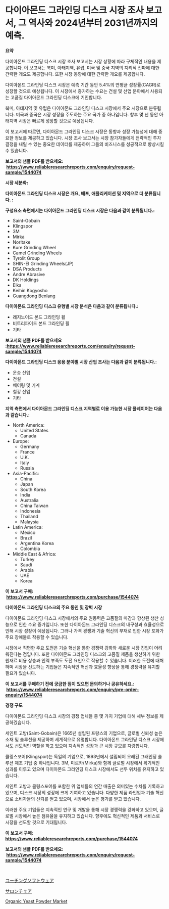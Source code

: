 <p><h1>다이아몬드 그라인딩 디스크 시장 조사 보고서, 그 역사와 2024년부터 2031년까지의 예측.</h1></p><p><strong>요약</strong></p>
<p><p>다이아몬드 그라인딩 디스크 시장 조사 보고서는 시장 상황에 따라 구체적인 내용을 제공합니다. 이 보고서는 북미, 아태지역, 유럽, 미국 및 중국 지역의 지리적 전파에 대한 간략한 개요도 제공합니다. 또한 시장 동향에 대한 간략한 개요를 제공합니다.</p><p>다이아몬드 그라인딩 디스크 시장은 예측 기간 동안 5.4%의 연평균 성장률(CAGR)로 성장할 것으로 예상됩니다. 이 시장에서 증가하는 수요는 건설 및 산업 분야에서 사용되는 고품질 다이아몬드 그라인딩 디스크에 기인합니다.</p><p>북미, 아태지역 및 유럽은 다이아몬드 그라인딩 디스크 시장에서 주요 시장으로 분류됩니다. 미국과 중국은 시장 성장을 주도하는 주요 국가 중 하나입니다. 향후 몇 년 동안 아태지역 시장은 빠르게 성장할 것으로 예상됩니다.</p><p>이 보고서에 따르면, 다이아몬드 그라인딩 디스크 시장은 동향과 성장 가능성에 대해 중요한 정보를 제공하고 있습니다. 시장 조사 보고서는 시장 참가자들에게 전략적인 투자 결정을 내릴 수 있는 중요한 데이터를 제공하여 그들의 비즈니스를 성공적으로 향상시킬 수 있습니다.</p></p>
<p><strong>보고서의 샘플 PDF를 받으세요: &nbsp;<a href="https://www.reliableresearchreports.com/enquiry/request-sample/1544074">https://www.reliableresearchreports.com/enquiry/request-sample/1544074</a></strong></p>
<p><strong>시장 세분화:</strong></p>
<p><strong> 다이아몬드 그라인딩 디스크 시장은 개요, 배포, 애플리케이션 및 지역으로 더 분류됩니다. :</strong></p>
<p><strong>구성요소 측면에서는 다이아몬드 그라인딩 디스크 시장은 다음과 같이 분류됩니다.:</strong></p>
<p><ul><li>Saint-Gobain</li><li>Klingspor</li><li>3M</li><li>Mirka</li><li>Noritake</li><li>Kure Grinding Wheel</li><li>Camel Grinding Wheels</li><li>Tyrolit Group</li><li>SHIN-EI Grinding Wheels(JP)</li><li>DSA Products</li><li>Andre Abrasive</li><li>DK Holdings</li><li>Elka</li><li>Keihin Kogyosho</li><li>Guangdong Benlang</li></ul></p>
<p><strong> 다이아몬드 그라인딩 디스크 유형별 시장 분석은 다음과 같이 분류됩니다.:</strong></p>
<p><ul><li>레지노이드 본드 그라인딩 휠</li><li>비트리파이드 본드 그라인딩 휠</li><li>기타</li></ul></p>
<p><strong>보고서의 샘플 PDF를 받으세요 :<a href="https://www.reliableresearchreports.com/enquiry/request-sample/1544074">https://www.reliableresearchreports.com/enquiry/request-sample/1544074</a></strong></p>
<p><strong> 다이아몬드 그라인딩 디스크 응용 분야별 시장 산업 조사는 다음과 같이 분류됩니다.:</strong></p>
<p><ul><li>운송 산업</li><li>건설</li><li>베어링 및 기계</li><li>철강 산업</li><li>기타</li></ul></p>
<p><strong>지역 측면에서 다이아몬드 그라인딩 디스크 지역별로 이용 가능한 시장 플레이어는 다음과 같습니다.:</strong></p>
<p><ul>
    <li>
        North America:
        <ul>
            <li>United States</li>
            <li>Canada</li>
        </ul>
    </li>
    <li>
        Europe:
        <ul>
            <li>Germany</li>
            <li>France</li>
            <li>U.K.</li>
            <li>Italy</li>
            <li>Russia</li>
        </ul>
    </li>
    <li>
        Asia-Pacific:
        <ul>
            <li>China</li>
            <li>Japan</li>
            <li>South Korea</li>
            <li>India</li>
            <li>Australia</li>
            <li>China Taiwan</li>
            <li>Indonesia</li>
            <li>Thailand</li>
            <li>Malaysia</li>
        </ul>
    </li>
    <li>
        Latin America:
        <ul>
            <li>Mexico</li>
            <li>Brazil</li>
            <li>Argentina Korea</li>
            <li>Colombia</li>
        </ul>
    </li>
    <li>
        Middle East & Africa:
        <ul>
            <li>Turkey</li>
            <li>Saudi</li>
            <li>Arabia</li>
            <li>UAE</li>
            <li>Korea</li>
        </ul>
    </li>
    </ul></p>
<p><strong>이 보고서 구매: &nbsp;<a href="https://www.reliableresearchreports.com/purchase/1544074">https://www.reliableresearchreports.com/purchase/1544074</a></strong></p>
<p><strong>다이아몬드 그라인딩 디스크의 주요 동인 및 장벽 시장</strong></p>
<p><p>다이아몬드 그라인딩 디스크 시장에서의 주요 원동력은 고품질의 마감과 향상된 생산 성능으로 인한 수요 증가입니다. 또한 다이아몬드 그라인딩 디스크의 내구성과 효율성으로 인해 시장 성장이 예상됩니다. 그러나 가격 경쟁과 기술 혁신의 부재로 인한 시장 포화가 주요 장애물로 작용할 수 있습니다.</p><p>시장에서 직면한 주요 도전은 기술 혁신을 통한 경쟁력 강화와 새로운 시장 진입이 어려워진다는 점입니다. 또한 다이아몬드 그라인딩 디스크의 고품질 제품을 생산하기 위한 원재료 비용 상승과 인력 부족도 도전 요인으로 작용할 수 있습니다. 이러한 도전에 대처하며 시장을 선도하는 기업들은 지속적인 혁신과 효율성 향상을 통해 경쟁력을 유지할 필요가 있습니다.</p></p>
<p><strong>이 보고서를 구매하기 전에 궁금한 점이 있으면 문의하거나 공유하세요.: &nbsp;<a href="https://www.reliableresearchreports.com/enquiry/pre-order-enquiry/1544074">https://www.reliableresearchreports.com/enquiry/pre-order-enquiry/1544074</a></strong></p>
<p><strong>경쟁 구도</strong></p>
<p><p>다이아몬드 그라인딩 디스크 시장의 경쟁 업체들 중 몇 가지 기업에 대해 세부 정보를 제공하겠습니다.</p><p>세인트 고방(Saint-Gobain)은 1665년 설립된 프랑스의 기업으로, 글로벌 신뢰성 높은 소재 및 솔루션을 제공하며 세계적으로 유명합니다. 다이아몬드 그라인딩 디스크 시장에서도 선도적인 역할을 하고 있으며 지속적인 성장과 큰 시장 규모를 자랑합니다.</p><p>클링스포어(Klingspor)는 독일의 기업으로, 1893년에서 설립되어 오래된 그래인딩 솔루션 제조 기업 중 하나입니다. 3M, 미르카(Mirka)와 함께 글로벌 시장에서 획기적인 성과를 이루고 있으며 다이아몬드 그라인딩 디스크 시장에서도 선두 위치를 유지하고 있습니다.</p><p>세인트 고방과 클링스포어를 포함한 위 업체들의 연간 매출은 의미있는 수치를 기록하고 있으며, 디스크 시장의 성장에 크게 기여하고 있습니다. 다양한 제품 라인업과 기술 혁신으로 소비자들의 신뢰를 얻고 있으며, 시장에서 높은 평가를 받고 있습니다.</p><p>이러한 주요 기업들은 지속적인 연구 및 개발을 통해 시장 경쟁력을 강화하고 있으며, 글로벌 시장에서 높은 점유율을 유지하고 있습니다. 향후에도 혁신적인 제품과 서비스로 시장을 선도할 것으로 기대됩니다.</p></p>
<p><strong>이 보고서 구매: &nbsp; <a href="https://www.reliableresearchreports.com/purchase/1544074">https://www.reliableresearchreports.com/purchase/1544074</a></strong></p>
<p><strong>보고서의 샘플 PDF를 받으세요: &nbsp;<a href="https://www.reliableresearchreports.com/enquiry/request-sample/1544074">https://www.reliableresearchreports.com/enquiry/request-sample/1544074</a></strong><strong></strong></p>
<p>&nbsp;</p>
<p><p><a href="https://medium.com/@johndory19/%E3%82%B3%E3%83%BC%E3%83%81%E3%83%B3%E3%82%B0%E3%82%BD%E3%83%95%E3%83%88%E3%82%A6%E3%82%A7%E3%82%A2%E5%B8%82%E5%A0%B4%E5%88%86%E6%9E%90%E3%81%8A%E3%82%88%E3%81%B32024%E5%B9%B4%E3%81%8B%E3%82%892031%E5%B9%B4%E3%81%BE%E3%81%A7%E3%81%AE%E6%9C%9F%E9%96%93%E3%81%AB%E4%BA%88%E6%B8%AC%E3%81%95%E3%82%8C%E3%82%8B%E5%B8%82%E5%A0%B4%E8%A6%8F%E6%A8%A1-6be7b692dc87">コーチングソフトウェア</a></p><p><a href="https://medium.com/@zulu.dawn/%E3%82%B5%E3%83%AD%E3%83%B3%E3%83%81%E3%82%A7%E3%82%A2%E5%B8%82%E5%A0%B4-2031%E5%B9%B4%E3%81%BE%E3%81%A7%E3%81%AE%E3%83%88%E3%83%AC%E3%83%B3%E3%83%89-%E4%BA%88%E6%B8%AC-%E7%AB%B6%E4%BA%89%E5%88%86%E6%9E%90-7aa6be6d85ac">サロンチェア</a></p><p><a href="https://picayune-night-cbd.notion.site/Organic-Yeast-Powder-Market-Size-Focuses-on-Market-Dynamics-In-Depth-Analysis-and-Future-Projection-19060f3d5294446cac702ecd7407aa9e">Organic Yeast Powder Market</a></p></p>